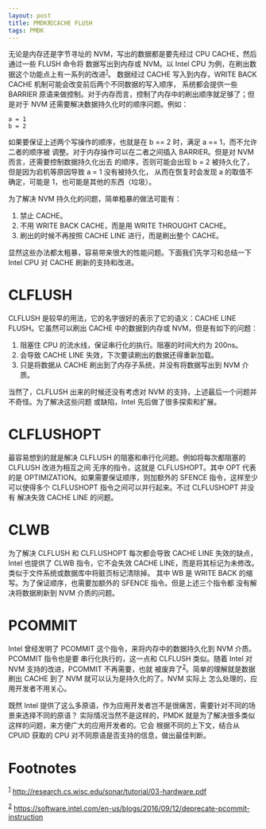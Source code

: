 ```yaml
---
layout: post
title: PMDK和CACHE FLUSH
tags: PMDK
---
```


无论是内存还是字节寻址的 NVM，写出的数据都是要先经过 CPU CACHE，然后通过一些 FLUSH 命令将
数据写出到内存或 NVM。以 Intel CPU 为例，在刷出数据这个功能点上有一系列的改进<sup><a id="fnr.1" class="footref" href="#fn.1">1</a></sup>。
数据经过 CACHE 写入到内存，WRITE BACK CACHE 机制可能会改变前后两个不同数据的写入顺序，
系统都会提供一些 BARRIER 原语来做控制。对于内存而言，控制了内存中的刷出顺序就足够了；但
是对于 NVM 还需要解决数据持久化时的顺序问题。例如：

    a = 1
    b = 2

如果要保证上述两个写操作的顺序，也就是在 b == 2 时，满足 a == 1，而不允许二者的顺序被
调整。对于内存操作可以在二者之间插入 BARRIER。但是对 NVM 而言，还需要控制数据持久化出去
的顺序，否则可能会出现 b = 2 被持久化了，但是因为宕机等原因导致 a = 1 没有被持久化，
从而在恢复时会发现 a 的取值不确定，可能是 1，也可能是其他的东西（垃圾）。

为了解决 NVM 持久化的问题，简单粗暴的做法可能有：

1.  禁止 CACHE。
2.  不用 WRITE BACK CACHE，而是用 WRITE THROUGHT CACHE。
3.  刷出的时候不再按照 CACHE LINE 进行，而是刷出整个 CACHE。

显然这些办法都太粗暴，容易带来很大的性能问题。下面我们先学习和总结一下 Intel CPU 对 CACHE 
刷新的支持和改进。


# CLFLUSH

CLFLUSH 是较早的用法，它的名字很好的表示了它的语义：CACHE LINE FLUSH。它虽然可以刷出 CACHE
中的数据到内存或 NVM，但是有如下的问题：

1.  阻塞住 CPU 的流水线，保证串行化的执行。阻塞的时间大约为 200ns。
2.  会导致 CACHE LINE 失效，下次要读刷出的数据还得重新加载。
3.  只是将数据从 CACHE 刷出到了内存子系统，并没有将数据写出到 NVM 介质。

当然了，CLFLUSH 出来的时候还没有考虑对 NVM 的支持，上述最后一个问题并不奇怪。为了解决这些问题
或缺陷，Intel 先后做了很多探索和扩展。


# CLFLUSHOPT

最容易想到的就是解决 CLFLUSH 的阻塞和串行化问题。例如将每次都阻塞的 CLFLUSH 改进为相互之间
无序的指令，这就是 CLFLUSHOPT。其中 OPT 代表的是 OPTIMIZATION。如果需要保证顺序，则加额外的
 SFENCE 指令，这样至少可以使得多个 CLFLUSHOPT 指令之间可以并行起来。不过 CLFLUSHOPT 并没有
解决失效 CACHE LINE 的问题。


# CLWB

为了解决 CLFLUSH 和 CLFLUSHOPT 每次都会导致 CACHE LINE 失效的缺点，Intel 也提供了 CLWB
指令，它不会失效 CACHE LINE，而是将其标记为未修改。类似于文件系统或数据库中将脏页标记清除掉。
其中 WB 是 WRITE BACK 的缩写。为了保证顺序，也需要加额外的 SFENCE 指令。但是上述三个指令都
没有解决将数据刷新到 NVM 介质的问题。


# PCOMMIT

Intel 曾经发明了 PCOMMIT 这个指令，来将内存中的数据持久化到 NVM 介质。PCOMMIT 指令也是要
串行化执行的，这一点和 CLFLUSH 类似。随着 Intel 对 NVM 支持的改进，PCOMMIT 不再需要，也就
被废弃了<sup><a id="fnr.2" class="footref" href="#fn.2">2</a></sup>。简单的理解就是数据刷出 CACHE 到了 NVM 就可以认为是持久化的了。NVM 实际上
怎么处理的，应用开发者不用关心。

既然 Intel 提供了这么多原语，作为应用开发者岂不是很痛苦，需要针对不同的场景来选择不同的原语？
实际情况当然不是这样的，PMDK 就是为了解决很多类似这样的问题，来方便广大的应用开发者的。它会
根据不同的上下文，结合从 CPUID 获取的 CPU 对不同原语是否支持的信息，做出最佳判断。


# Footnotes

<sup><a id="fn.1" href="#fnr.1">1</a></sup> <http://research.cs.wisc.edu/sonar/tutorial/03-hardware.pdf>

<sup><a id="fn.2" href="#fnr.2">2</a></sup> <https://software.intel.com/en-us/blogs/2016/09/12/deprecate-pcommit-instruction>
